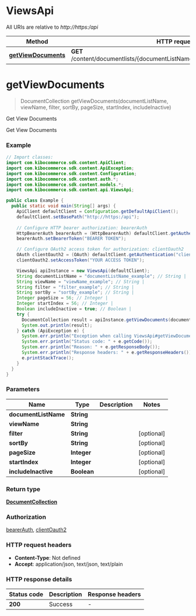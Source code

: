 # ViewsApi

All URIs are relative to *http://https:/api*

| Method | HTTP request | Description |
|------------- | ------------- | -------------|
| [**getViewDocuments**](ViewsApi.md#getViewDocuments) | **GET** /content/documentlists/{documentListName}/views/{viewName}/documents | Get View Documents |


<a name="getViewDocuments"></a>
# **getViewDocuments**
> DocumentCollection getViewDocuments(documentListName, viewName, filter, sortBy, pageSize, startIndex, includeInactive)

Get View Documents

Get View Documents

### Example
```java
// Import classes:
import com.kibocommerce.sdk.content.ApiClient;
import com.kibocommerce.sdk.content.ApiException;
import com.kibocommerce.sdk.content.Configuration;
import com.kibocommerce.sdk.content.auth.*;
import com.kibocommerce.sdk.content.models.*;
import com.kibocommerce.sdk.content.api.ViewsApi;

public class Example {
  public static void main(String[] args) {
    ApiClient defaultClient = Configuration.getDefaultApiClient();
    defaultClient.setBasePath("http://https:/api");
    
    // Configure HTTP bearer authorization: bearerAuth
    HttpBearerAuth bearerAuth = (HttpBearerAuth) defaultClient.getAuthentication("bearerAuth");
    bearerAuth.setBearerToken("BEARER TOKEN");

    // Configure OAuth2 access token for authorization: clientOauth2
    OAuth clientOauth2 = (OAuth) defaultClient.getAuthentication("clientOauth2");
    clientOauth2.setAccessToken("YOUR ACCESS TOKEN");

    ViewsApi apiInstance = new ViewsApi(defaultClient);
    String documentListName = "documentListName_example"; // String | 
    String viewName = "viewName_example"; // String | 
    String filter = "filter_example"; // String | 
    String sortBy = "sortBy_example"; // String | 
    Integer pageSize = 56; // Integer | 
    Integer startIndex = 56; // Integer | 
    Boolean includeInactive = true; // Boolean | 
    try {
      DocumentCollection result = apiInstance.getViewDocuments(documentListName, viewName, filter, sortBy, pageSize, startIndex, includeInactive);
      System.out.println(result);
    } catch (ApiException e) {
      System.err.println("Exception when calling ViewsApi#getViewDocuments");
      System.err.println("Status code: " + e.getCode());
      System.err.println("Reason: " + e.getResponseBody());
      System.err.println("Response headers: " + e.getResponseHeaders());
      e.printStackTrace();
    }
  }
}
```

### Parameters

| Name | Type | Description  | Notes |
|------------- | ------------- | ------------- | -------------|
| **documentListName** | **String**|  | |
| **viewName** | **String**|  | |
| **filter** | **String**|  | [optional] |
| **sortBy** | **String**|  | [optional] |
| **pageSize** | **Integer**|  | [optional] |
| **startIndex** | **Integer**|  | [optional] |
| **includeInactive** | **Boolean**|  | [optional] |

### Return type

[**DocumentCollection**](DocumentCollection.md)

### Authorization

[bearerAuth](../README.md#bearerAuth), [clientOauth2](../README.md#clientOauth2)

### HTTP request headers

 - **Content-Type**: Not defined
 - **Accept**: application/json, text/json, text/plain

### HTTP response details
| Status code | Description | Response headers |
|-------------|-------------|------------------|
| **200** | Success |  -  |

